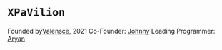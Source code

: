 <h1><code>XPaVilion</code></h1>
Founded by<a href="https://github.com/Valensce">Valensce</a>, 2021
Co-Founder: <a href="https://github.com/TurnipGuy30">Johnny</a>
Leading Programmer: <a href="https://github.com/Ravanger101">Aryan</a>
